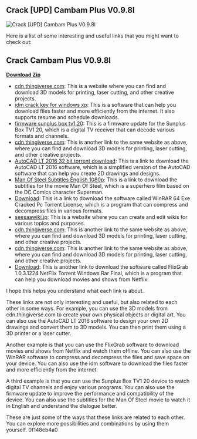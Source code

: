 ## Crack [UPD] Cambam Plus V0.9.8l

 
![Crack \[UPD\] Cambam Plus V0.9.8l](https://encrypted-tbn0.gstatic.com/images?q=tbn:ANd9GcSEzr7NYAliUV5gQcODTs6TsXujeX7PU5cweb30-s0RmK2rfaEubY-tzPWH)

 
Here is a list of some interesting and useful links that you might want to check out:
 
## Crack Cambam Plus V0.9.8l


[**Download Zip**](https://www.google.com/url?q=https%3A%2F%2Ffancli.com%2F2tKDPq&sa=D&sntz=1&usg=AOvVaw0PTONo4TivUsHgsrUava-9)

 
- [cdn.thingiverse.com](cdn.thingiverse.com): This is a website where you can find and download 3D models for printing, laser cutting, and other creative projects.
- [idm crack key for windows xp](idm%20crack%20key%20for%20windows%20xp): This is a software that can help you download files faster and more efficiently from the internet. It also supports resume and schedule downloads.
- [firmware sunplus box tv1 20](firmware%20sunplus%20box%20tv1%2020): This is a firmware update for the Sunplus Box TV1 20, which is a digital TV receiver that can decode various formats and channels.
- [cdn.thingiverse.com](cdn.thingiverse.com): This is another link to the same website as above, where you can find and download 3D models for printing, laser cutting, and other creative projects.
- [AutoCAD LT 2016 32 bit torrent download](AutoCAD%20LT%202016%2032%20bit%20torrent%20download): This is a link to download the AutoCAD LT 2016 software, which is a simplified version of the AutoCAD software that can help you create 2D drawings and designs.
- [Man Of Steel Subtitles English 1080p](Man%20Of%20Steel%20Subtitles%20English%201080p): This is a link to download the subtitles for the movie Man Of Steel, which is a superhero film based on the DC Comics character Superman.
- [Download](Download): This is a link to download the software called WinRAR 64 Exe Cracked Pc Torrent License, which is a program that can compress and decompress files in various formats.
- [seesaawiki.jp](seesaawiki.jp): This is a website where you can create and edit wikis for various topics and purposes.
- [cdn.thingiverse.com](cdn.thingiverse.com): This is another link to the same website as above, where you can find and download 3D models for printing, laser cutting, and other creative projects.
- [cdn.thingiverse.com](cdn.thingiverse.com): This is another link to the same website as above, where you can find and download 3D models for printing, laser cutting, and other creative projects.
- [Download](Download): This is another link to download the software called FlixGrab 1.0.3.1224 NetFlix Torrent Windows Rar Final, which is a program that can help you download movies and shows from Netflix.

I hope this helps you understand what each link is about.
  
These links are not only interesting and useful, but also related to each other in some ways. For example, you can use the 3D models from cdn.thingiverse.com to create your own physical objects or digital art. You can also use the AutoCAD LT 2016 software to design your own 2D drawings and convert them to 3D models. You can then print them using a 3D printer or a laser cutter.
 
Another example is that you can use the FlixGrab software to download movies and shows from Netflix and watch them offline. You can also use the WinRAR software to compress and decompress the files and save space on your device. You can also use the idm software to download the files faster and more efficiently from the internet.
 
A third example is that you can use the Sunplus Box TV1 20 device to watch digital TV channels and enjoy various programs. You can also use the firmware update to improve the performance and compatibility of the device. You can also use the subtitles for the Man Of Steel movie to watch it in English and understand the dialogue better.
 
These are just some of the ways that these links are related to each other. You can explore more possibilities and combinations by using them yourself.
 0f148eb4a0
